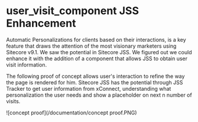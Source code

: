 
# user_visit_component JSS Enhancement

Automatic Personalizations for clients based on their interactions, is a key feature that draws the attention of the most visionary marketers using Sitecore v9.1. We saw the potential in Sitecore JSS.  We figured out we could enhance it with the addition of a component that allows JSS to obtain user visit information.

The following proof of concept allows user's interaction to refine the way the page is rendered for him. 
Sitecore JSS has the potential through JSS Tracker to get user information from xConnect, understanding what personalization the user needs and show a placeholder on next n number of visits.

![concept proof](/documentation/concept proof.PNG)
